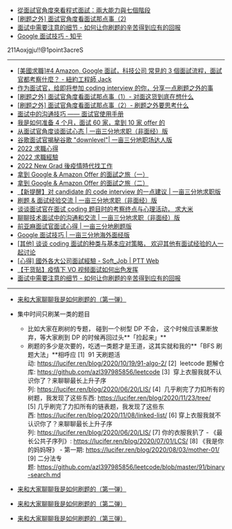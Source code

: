 
- [從面試官角度來看程式面試：兩大能力與七個階段](https://holyisland.blog/coding-interview-steps/)  
- [[刷题之外] 面试官角度看面试那点事（2)](https://www.1point3acres.com/bbs/thread-778184-1-1.html)  
- [面试中需要注意的细节 - 如何让你刷题的辛苦得到应有的回报](https://www.1point3acres.com/bbs/thread-560499-1-1.html)  
- [Google 面试技巧 - 知乎](https://zhuanlan.zhihu.com/p/452531826)


211Aoxjgju!!@1point3acreS

---

- [[美國求職]#4 Amazon, Google 面試，科技公司 常見的 3 個面試流程，面試官都考察什麼？ - 紐約工程師 Jack](https://dishtsai.com/interview-process/)  
- [作为面试官，给即将参加 coding interview 的你，分享一点刷题之外的事](https://www.1point3acres.com/bbs/thread-823997-1-1.html)  
- [[刷题之外] 面试官角度看面试那点事（1）- 对面这货到底在想什么](https://www.1point3acres.com/bbs/thread-776822-1-1.html)  
- [[刷题之外] 面试官角度看面试那点事（2）- 刷题之外要思考什么](https://www.1point3acres.com/bbs/thread-778184-1-1.html)  
- [面试中的沟通技巧 —— 面试官使用手册](https://www.1point3acres.com/bbs/thread-632787-1-1.html)  
- [我是如何准备 4 个月，面试 60 家，拿到 10 家 offer 的](https://www.1point3acres.com/bbs/thread-887703-1-1.html)  
- [从面试官角度谈面试心态 | 一亩三分地求职（非面经）版](https://www.1point3acres.com/bbs/thread-912940-1-1.html)  
- [谷歌面试官揭秘谷歌 "downlevel"| 一亩三分地职场达人版](https://www.1point3acres.com/bbs/thread-908303-1-1.html)  
- [2022 求職心得](https://calee.xyz/post/2022_get_jobs/)  
- [2022 求職經驗](https://calee.xyz/post/2022_interview/)  
- [2022 New Grad 後疫情時代找工作](https://medium.com/mencher-publication/2022-new-grad-%E5%BE%8C%E7%96%AB%E6%83%85%E6%99%82%E4%BB%A3%E6%89%BE%E5%B7%A5%E4%BD%9C-e849769885e2)  
- [拿到 Google & Amazon Offer 的面試之旅（一）](https://arthur-lin.medium.com/%E6%8B%BF%E5%88%B0-google-amazon-offer-%E7%9A%84%E9%9D%A2%E8%A9%A6%E4%B9%8B%E6%97%85-%E4%B8%80-48a8693d34f1)  
- [拿到 Google & Amazon Offer 的面試之旅（二）](https://arthur-lin.medium.com/%E6%8B%BF%E5%88%B0-google-amazon-offer-%E7%9A%84%E9%9D%A2%E8%A9%A6%E4%B9%8B%E6%97%85-%E4%BA%8C-3738e142a444)  
- [【新提醒】对 candidate 的 code interview 的一点建议 | 一亩三分地求职版](https://massiveprogramming.blogspot.com/2019/05/candidatecode-interview.html)  
- [刷题 & 面试经验交流 | 一亩三分地求职（非面经）版](https://www.1point3acres.com/bbs/thread-686409-1-1.html)  
- [谈谈面试官在面试 coding 题目时的考察终点与心理活动， 求大米](https://www.1point3acres.com/bbs/thread-433722-1-1.html)  
- [聊聊技术面试中的沟通和交流 | 一亩三分地求职（非面经）版](https://www.1point3acres.com/bbs/thread-835580-1-1.html)  
- [前亚麻面试官面试心得 | 一亩三分地刷题版](https://www.1point3acres.com/bbs/thread-664810-1-1.html)  
- [Google 面试技巧 | 一亩三分地海外面经版](https://www.1point3acres.com/bbs/thread-835195-1-1.html)  
- [[其他] 谈谈 coding 面试的种类与基本应对策略， 欢迎其他有面试经验的人一起讨论](https://www.1point3acres.com/bbs/thread-435598-1-1.html)  
- [[心得] 國外各大公司面試經驗 - Soft_Job | PTT Web](https://pttweb.tw/s/1PZ7me)  
- [【干货贴】疫情下 VO 视频面试如何出色发挥](https://www.1point3acres.com/bbs/thread-637223-1-1.html)  
- [面试中需要注意的细节 - 如何让你刷题的辛苦得到应有的回报](https://www.1point3acres.com/bbs/thread-560499-1-1.html)


---




- [来和大家聊聊我是如何刷题的（第一弹）](https://blog.csdn.net/azl397985856/article/details/110358828)  

- 集中时间只刷某一类的题目
	- 比如大家在刷树的专题， 碰到一个树型 DP 不会， 这个时候应该果断放弃，等大家刷到 DP 的时候再回过头**「捡起来」**
	- 刷题的多少是次要的，吃透一类题才是王道，这其实就和我的**「BFS 刷题大法」**相呼应
[1]  91 天刷题活动: https://lucifer.ren/blog/2020/10/19/91-algo-2/
[2]  leetcode 题解仓库: https://github.com/azl397985856/leetcode
[3]  穿上衣服我就不认识你了？来聊聊最长上升子序列: https://lucifer.ren/blog/2020/06/20/LIS/
[4]  几乎刷完了力扣所有的树题，我发现了这些东西: https://lucifer.ren/blog/2020/11/23/tree/
[5] 几乎刷完了力扣所有的链表题，我发现了这些东西: https://lucifer.ren/blog/2020/11/08/linked-list/
[6] 穿上衣服我就不认识你了？来聊聊最长上升子序列: https://lucifer.ren/blog/2020/06/20/LIS/
[7] 你的衣服我扒了 - 《最长公共子序列》: https://lucifer.ren/blog/2020/07/01/LCS/
[8] 《我是你的妈妈呀》 - 第一期: https://lucifer.ren/blog/2020/08/03/mother-01/
[9] 二分法专题: https://github.com/azl397985856/leetcode/blob/master/91/binary-search.md




- [来和大家聊聊我是如何刷题的（第一弹）](https://blog.csdn.net/azl397985856/article/details/110358828)  
- [来和大家聊聊我是如何刷题的（第二弹）](https://mp.weixin.qq.com/s/guCR2DCTGoWf4ojeqq2M8A)  
- [来和大家聊聊我是如何刷题的（第三弹）](https://mp.weixin.qq.com/s/P_RMRmugmxvIHGyn2EHl7g)